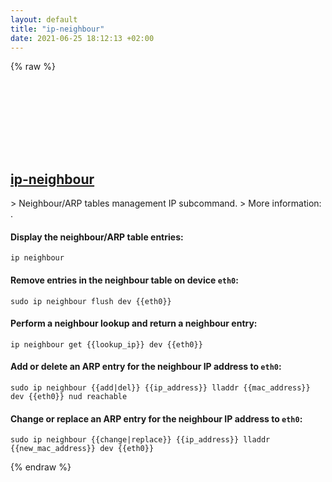 ```yaml
---
layout: default
title: "ip-neighbour"
date: 2021-06-25 18:12:13 +02:00
---
```

{% raw %}
<h2 id="ip-neighbour">
  <a href="/en/linux/ip-neighbour.html">ip-neighbour</a> <a href="#ip-neighbour"><svg class="icon">
    <use href="/assets/images/unicode_sprite.svg#link" />
  </svg></a>
</h2>
> Neighbour/ARP tables management IP subcommand.
> More information: <https://manned.org/ip-neighbour.8>.

#### Display the neighbour/ARP table entries:
```shell
ip neighbour
```
#### Remove entries in the neighbour table on device `eth0`:
```shell
sudo ip neighbour flush dev {{eth0}}
```
#### Perform a neighbour lookup and return a neighbour entry:
```shell
ip neighbour get {{lookup_ip}} dev {{eth0}}
```
#### Add or delete an ARP entry for the neighbour IP address to `eth0`:
```shell
sudo ip neighbour {{add|del}} {{ip_address}} lladdr {{mac_address}} dev {{eth0}} nud reachable
```
#### Change or replace an ARP entry for the neighbour IP address to `eth0`:
```shell
sudo ip neighbour {{change|replace}} {{ip_address}} lladdr {{new_mac_address}} dev {{eth0}}
```
{% endraw %}